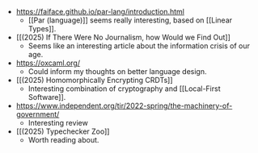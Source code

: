 - https://faiface.github.io/par-lang/introduction.html
	- [[Par (language)]] seems really interesting, based on [[Linear Types]].
- [[(2025) If There Were No Journalism, how Would we Find Out]]
	- Seems like an interesting article about the information crisis of our age.
- https://oxcaml.org/
	- Could inform my thoughts on better language design.
- [[(2025) Homomorphically Encrypting CRDTs]]
	- Interesting combination of cryptography and [[Local-First Software]].
- https://www.independent.org/tir/2022-spring/the-machinery-of-government/
	- Interesting review
- [[(2025) Typechecker Zoo]]
	- Worth reading about.